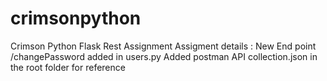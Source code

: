# crimsonpython
 Crimson Python Flask Rest Assignment
Assigment details : 
New End point /changePassword added in users.py 
Added postman API collection.json in the root folder for reference

